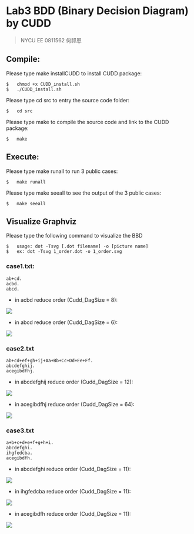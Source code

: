 # Lab3 BDD (Binary Decision Diagram) by CUDD

> NYCU EE 0811562 何祁恩

## Compile:

Please type make installCUDD to install CUDD package:
```shellscript=
$	chmod +x CUDD_install.sh
$	./CUDD_install.sh
```

Please type cd src to entry the source code folder:
```bash=
$	cd src
```

Please type make to compile the source code and link to the CUDD package:
```bash=
$	make
```

## Execute:
Please type make runall to run 3 public cases:
```bash=
$	make runall
```

Please type make seeall to see the output of the 3 public cases:
```bash=
$	make seeall
```

## Visualize Graphviz
Please type the following command to visualize the BBD
```bash=
$ 	usage: dot -Tsvg [.dot filename] -o [picture name]
$	ex: dot -Tsvg 1_order.dot -o 1_order.svg
```

### case1.txt:
```bash=
ab+cd.
acbd.
abcd.
```

*	in acbd reduce order (Cudd_DagSize = 8):  

![](https://i.imgur.com/mqi2JG6.png)

*	in abcd reduce order (Cudd_DagSize = 6):

![](https://i.imgur.com/EEzIMvX.png)

### case2.txt
```bash=
ab+cd+ef+gh+ij+Aa+Bb+Cc+Dd+Ee+Ff.
abcdefghij.
acegibdfhj.
```
*	in abcdefghij reduce order (Cudd_DagSize = 12):

![](https://i.imgur.com/9veNXyE.png)

*	in acegibdfhj reduce order (Cudd_DagSize = 64):

![](https://i.imgur.com/lXS5Qex.png)

### case3.txt
```bash=
a+b+c+d+e+f+g+h+i.
abcdefghi.
ihgfedcba.
acegibdfh.
```
*	in abcdefghi reduce order (Cudd_DagSize = 11):

![](https://i.imgur.com/MvfSUsn.png)

*	in ihgfedcba reduce order (Cudd_DagSize = 11):

![](https://i.imgur.com/rZ5d9We.png)

*	in acegibdfh reduce order (Cudd_DagSize = 11):

![](https://i.imgur.com/5IjsXzD.png)